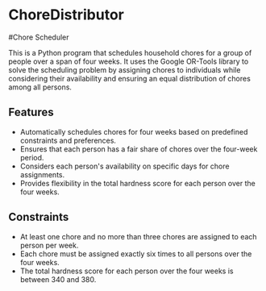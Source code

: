 # ChoreDistributor

#Chore Scheduler

This is a Python program that schedules household chores for a group of people over a span of four weeks. It uses the Google OR-Tools library to solve the scheduling problem by assigning chores to individuals while considering their availability and ensuring an equal distribution of chores among all persons.

## Features

- Automatically schedules chores for four weeks based on predefined constraints and preferences.
- Ensures that each person has a fair share of chores over the four-week period.
- Considers each person's availability on specific days for chore assignments.
- Provides flexibility in the total hardness score for each person over the four weeks.

## Constraints

- At least one chore and no more than three chores are assigned to each person per week.
- Each chore must be assigned exactly six times to all persons over the four weeks.
- The total hardness score for each person over the four weeks is between 340 and 380.

